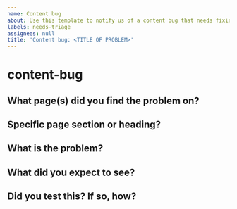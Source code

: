 ```yaml
---
name: Content bug
about: Use this template to notify us of a content bug that needs fixing
labels: needs-triage
assignees: null
title: 'Content bug: <TITLE OF PROBLEM>'
---
```


# content-bug

## What page\(s\) did you find the problem on?

## Specific page section or heading?

## What is the problem?

## What did you expect to see?

## Did you test this? If so, how?

